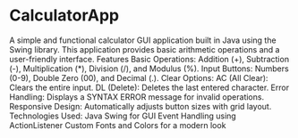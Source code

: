 # CalculatorApp
A simple and functional calculator GUI application built in Java using the Swing library. This application provides basic arithmetic operations and a user-friendly interface.
Features
Basic Operations:
Addition (+), Subtraction (-), Multiplication (*), Division (/), and Modulus (%).
Input Buttons:
Numbers (0-9), Double Zero (00), and Decimal (.).
Clear Options:
AC (All Clear): Clears the entire input.
DL (Delete): Deletes the last entered character.
Error Handling:
Displays a SYNTAX ERROR message for invalid operations.
Responsive Design:
Automatically adjusts button sizes with grid layout.
Technologies Used: 
Java 
Swing for GUI
Event Handling using ActionListener
Custom Fonts and Colors for a modern look
